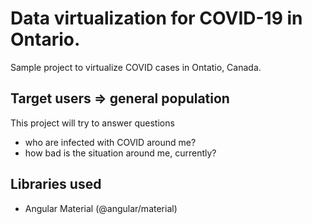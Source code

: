# Data virtualization for COVID-19 in Ontario.

Sample project to virtualize COVID cases in Ontatio, Canada. 

## Target users => general population

This project will try to answer questions
- who are infected with COVID around me?
- how bad is the situation around me, currently?

## Libraries used
- Angular Material (@angular/material)